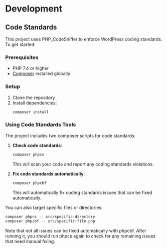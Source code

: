 # Development

## Code Standards

This project uses PHP_CodeSniffer to enforce WordPress coding standards. To get started:

### Prerequisites

- PHP 7.4 or higher
- [Composer](https://getcomposer.org/download/) installed globally

### Setup

1. Clone the repository
2. Install dependencies:
   ```bash
   composer install
   ```

### Using Code Standards Tools

The project includes two composer scripts for code standards:

1. **Check code standards**:
   ```bash
   composer phpcs
   ```
   This will scan your code and report any coding standards violations.

2. **Fix code standards automatically**:
   ```bash
   composer phpcbf
   ```
   This will automatically fix coding standards issues that can be fixed automatically.

You can also target specific files or directories:

```bash
composer phpcs -- src/specific-directory
composer phpcbf -- src/specific-file.php
```

Note that not all issues can be fixed automatically with phpcbf. After running it, you should run phpcs again to check for any remaining issues that need manual fixing.
